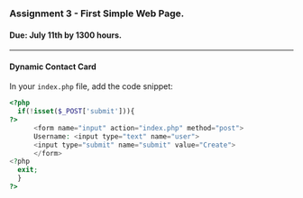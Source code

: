 ### Assignment 3 - First Simple Web Page.
#### Due: July 11th by 1300 hours.

-----

#### Dynamic Contact Card

In your `index.php` file, add the code snippet:

```php
<?php
  if(!isset($_POST['submit'])){
?>
      <form name="input" action="index.php" method="post">
      Username: <input type="text" name="user">
      <input type="submit" name="submit" value="Create">
      </form>
<?php
  exit;
  }
?>
```
